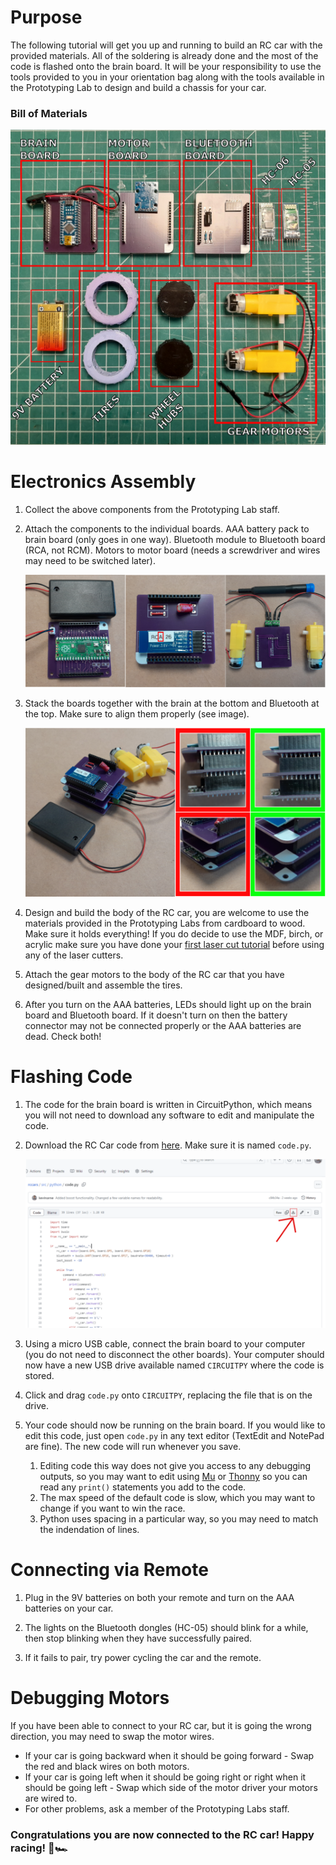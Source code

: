 # Purpose

The following tutorial will get you up and running to build an RC car with the provided materials. All of the soldering is already done and the most of the code is flashed onto the brain board. It will be your responsibility to use the tools provided to you in your orientation bag along with the tools available in the Prototyping Lab to design and build a chassis for your car.

### Bill of Materials

![](/assets/tutorial/component_layout.png)


# Electronics Assembly

1. Collect the above components from the Prototyping Lab staff.

1. Attach the components to the individual boards. AAA battery pack to brain board (only goes in one way). Bluetooth module to Bluetooth board (RCA, not RCM). Motors to motor board (needs a screwdriver and wires may need to be switched later).

    ![Component assembly](assets/tutorial/component_assembly.svg)

1. Stack the boards together with the brain at the bottom and Bluetooth at the top. Make sure to align them properly (see image).

    ![Full assembly](assets/tutorial/full_assembly.svg)

1. Design and build the body of the RC car, you are welcome to use the materials provided in the Prototyping Labs from cardboard to wood. Make sure it holds everything! If you do decide to use the MDF, birch, or acrylic make sure you have done your [first laser cut tutorial](https://gixlabs.github.io/how_to/first_lasercut.html) before using any of the laser cutters.

1. Attach the gear motors to the body of the RC car that you have designed/built and assemble the tires.

1. After you turn on the AAA batteries, LEDs should light up on the brain board and Bluetooth board. If it doesn't turn on then the battery connector may not be connected properly or the AAA batteries are dead. Check both!

# Flashing Code

1. The code for the brain board is written in CircuitPython, which means you will not need to download any software to edit and manipulate the code. 
1. Download the RC Car code from [here](src/python/code.py). Make sure it is named `code.py`.

    ![Image of the button to click](assets/tutorial/dl_code.svg)

1. Using a micro USB cable, connect the brain board to your computer (you do not need to disconnect the other boards). Your computer should now have a new USB drive available named `CIRCUITPY` where the code is stored.
1. Click and drag `code.py` onto `CIRCUITPY`, replacing the file that is on the drive.
1. Your code should now be running on the brain board. If you would like to edit this code, just open `code.py` in any text editor (TextEdit and NotePad are fine). The new code will run whenever you save.
    1. Editing code this way does not give you access to any debugging outputs, so you may want to edit using [Mu](https://codewith.mu/en/download) or [Thonny](https://thonny.org/) so you can read any `print()` statements you add to the code.
    1. The max speed of the default code is slow, which you may want to change if you want to win the race.
    1. Python uses spacing in a particular way, so you may need to match the indendation of lines.

# Connecting via Remote
1. Plug in the 9V batteries on both your remote and turn on the AAA batteries on your car.

1. The lights on the Bluetooth dongles (HC-05) should blink for a while, then stop blinking when they have successfully paired.

1. If it fails to pair, try power cycling the car and the remote.

# Debugging Motors
If you have been able to connect to your RC car, but it is going the wrong direction, you may need to swap the motor wires.
- If your car is going backward when it should be going forward - Swap the red and black wires on both motors.
- If your car is going left when it should be going right or right when it should be going left - Swap which side of the motor driver your motors are wired to.
- For other problems, ask a member of the Prototyping Labs staff.

### Congratulations you are now connected to the RC car! Happy racing! 🏁🏎
